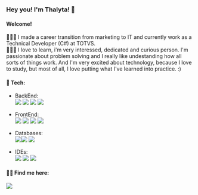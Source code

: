 ### Hey you! I'm Thalyta! 👋
#### Welcome!

👩🏻‍💻 I made a career transition from marketing to IT and currently work as a Technical Developer (C#) at TOTVS. <br>
👩🏻‍🚀 I love to learn, i'm very interessed, dedicated and curious person. I'm passionate about problem solving and I really like undestanding how all sorts of things work. And I'm very excited about technology, because I love to study, but most of all, I love putting what I've learned into practice. :)

  #### &#128295; Tech:
  - BackEnd:<br>
  <img src="https://img.shields.io/badge/Java-ED8B00?style=for-the-badge&logo=java&logoColor=white"/> <img src="https://img.shields.io/badge/Spring-6DB33F?style=for-the-badge&logo=spring&logoColor=white"> <img src="https://img.shields.io/badge/C%23-239120?style=for-the-badge&logo=c-sharp&logoColor=white"> <img src="https://img.shields.io/badge/.NET-5C2D91?style=for-the-badge&logo=.net&logoColor=white"> 
  
  - FrontEnd:<br>
  <img src="https://img.shields.io/badge/HTML5-E34F26?style=for-the-badge&logo=html5&logoColor=white"/> <img src="https://img.shields.io/badge/CSS3-1572B6?style=for-the-badge&logo=css3&logoColor=white"/>  <img src="https://img.shields.io/badge/JavaScript-F7DF1E?style=for-the-badge&logo=javascript&logoColor=black"/> <img src="https://img.shields.io/badge/Bootstrap-563D7C?style=for-the-badge&logo=bootstrap&logoColor=white">

  - Databases:<br>
  <img src="https://img.shields.io/badge/MySQL-00000F?style=for-the-badge&logo=mysql&logoColor=white"><img src="https://img.shields.io/badge/PostgreSQL-316192?style=for-the-badge&logo=postgresql&logoColor=white"> <img src="https://img.shields.io/badge/MongoDB-4EA94B?style=for-the-badge&logo=mongodb&logoColor=white">

  - IDEs:<br>
   <img src="https://img.shields.io/badge/IntelliJ_IDEA-000000.svg?style=for-the-badge&logo=intellij-idea&logoColor=white"/> <img src="https://img.shields.io/badge/Visual_Studio_Code-0078D4?style=for-the-badge&logo=visual%20studio%20code&logoColor=white"/> <img src="https://img.shields.io/badge/Visual_Studio-5C2D91?style=for-the-badge&logo=visual%20studio&logoColor=white">
  

  #### ✍🏻 Find me here:
  
  <div>

<a href="https://www.linkedin.com/in/thalytadiniz" target="_blank"><img src="https://img.shields.io/badge/-LinkedIn-%230077B5?style=for-the-badge&logo=linkedin&logoColor=white" target="_blank"></a>


